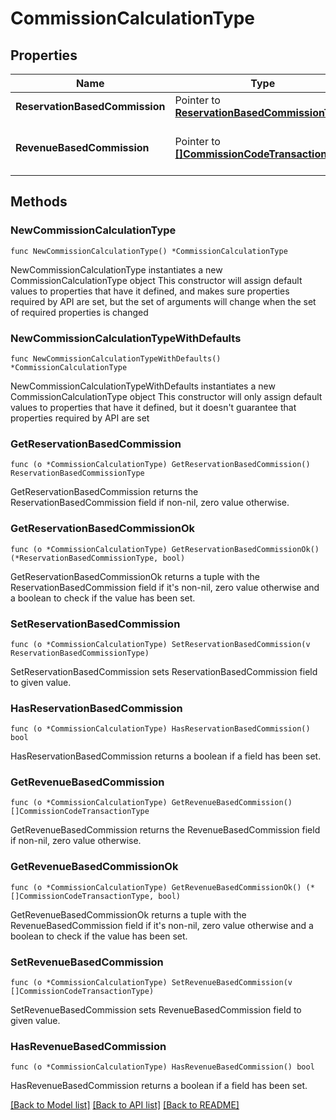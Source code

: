 # CommissionCalculationType

## Properties

Name | Type | Description | Notes
------------ | ------------- | ------------- | -------------
**ReservationBasedCommission** | Pointer to [**ReservationBasedCommissionType**](ReservationBasedCommissionType.md) |  | [optional] 
**RevenueBasedCommission** | Pointer to [**[]CommissionCodeTransactionType**](CommissionCodeTransactionType.md) | Revenue based commission details. | [optional] 

## Methods

### NewCommissionCalculationType

`func NewCommissionCalculationType() *CommissionCalculationType`

NewCommissionCalculationType instantiates a new CommissionCalculationType object
This constructor will assign default values to properties that have it defined,
and makes sure properties required by API are set, but the set of arguments
will change when the set of required properties is changed

### NewCommissionCalculationTypeWithDefaults

`func NewCommissionCalculationTypeWithDefaults() *CommissionCalculationType`

NewCommissionCalculationTypeWithDefaults instantiates a new CommissionCalculationType object
This constructor will only assign default values to properties that have it defined,
but it doesn't guarantee that properties required by API are set

### GetReservationBasedCommission

`func (o *CommissionCalculationType) GetReservationBasedCommission() ReservationBasedCommissionType`

GetReservationBasedCommission returns the ReservationBasedCommission field if non-nil, zero value otherwise.

### GetReservationBasedCommissionOk

`func (o *CommissionCalculationType) GetReservationBasedCommissionOk() (*ReservationBasedCommissionType, bool)`

GetReservationBasedCommissionOk returns a tuple with the ReservationBasedCommission field if it's non-nil, zero value otherwise
and a boolean to check if the value has been set.

### SetReservationBasedCommission

`func (o *CommissionCalculationType) SetReservationBasedCommission(v ReservationBasedCommissionType)`

SetReservationBasedCommission sets ReservationBasedCommission field to given value.

### HasReservationBasedCommission

`func (o *CommissionCalculationType) HasReservationBasedCommission() bool`

HasReservationBasedCommission returns a boolean if a field has been set.

### GetRevenueBasedCommission

`func (o *CommissionCalculationType) GetRevenueBasedCommission() []CommissionCodeTransactionType`

GetRevenueBasedCommission returns the RevenueBasedCommission field if non-nil, zero value otherwise.

### GetRevenueBasedCommissionOk

`func (o *CommissionCalculationType) GetRevenueBasedCommissionOk() (*[]CommissionCodeTransactionType, bool)`

GetRevenueBasedCommissionOk returns a tuple with the RevenueBasedCommission field if it's non-nil, zero value otherwise
and a boolean to check if the value has been set.

### SetRevenueBasedCommission

`func (o *CommissionCalculationType) SetRevenueBasedCommission(v []CommissionCodeTransactionType)`

SetRevenueBasedCommission sets RevenueBasedCommission field to given value.

### HasRevenueBasedCommission

`func (o *CommissionCalculationType) HasRevenueBasedCommission() bool`

HasRevenueBasedCommission returns a boolean if a field has been set.


[[Back to Model list]](../README.md#documentation-for-models) [[Back to API list]](../README.md#documentation-for-api-endpoints) [[Back to README]](../README.md)


